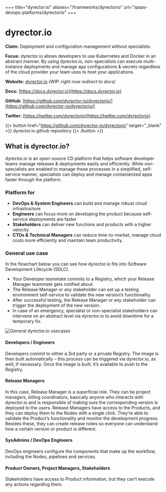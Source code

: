 +++
title="dyrector.io"
aliases="/frameworks/dyrectorio"
url="/paas-devops-platforms/dyrectorio"
+++

# dyrector.io

**Claim:** Deployment and configuration management without specialists.

**Focus:** dyrector.io allows developers to use Kubernetes and Docker in an abstract manner. By using dyrector.io, non-specialists can execute multi-instance deployments and manage app configurations & secrets regardless of the cloud provider your team uses to host your applications.

**Website:** [dyrector.io](https://dyrector.io/) *(WIP: right now redirect to docs)*

**Docs:** [https://docs.dyrector.io](https://docs.dyrector.io)

**GitHub:** [https://github.com/dyrector-io/dyrectorio/](https://github.com/dyrector-io/dyrectorio/)

**Twitter:** [https://twitter.com/dyrectorio](https://twitter.com/dyrectorio)

{{< button href="https://github.com/dyrector-io/dyrectorio" target="_blank" >}}
dyrector.io github repository
{{< /button >}}

What is dyrector.io?
---------------------

dyrector.io is an open-source CD platform that helps software developer teams manage releases & deployments easily and efficiently. While non-specialists are enabled to manage these processes in a simplified, self-service manner, specialists can deploy and manage containerized apps faster through the platform.

### Platform for

- **DevOps & System Engineers** can build and manage robust cloud infrastructure
- **Engineers** can focus more on developing the product because self-service deployments are faster
- **Stakeholders** can deliver new functions and products with a higher velocity
- **CTOs & Technical Managers** can reduce time-to-market, manage cloud costs more efficiently and maintain team productivity.

### General use case

In the flowchart below you can see how dyrector.io fits into Software Development Lifecycle (SDLC).
- Your Developer teammate commits to a Registry, which your Release Manager teammate gets notified about.
- The Release Manager or any stakeholder can set up a testing environment self-service to validate the new version’s functionality.
- After successful testing, the Release Manager or any stakeholder can trigger the deployment of the new version.
- In case of an emergency, specialist or non-specialist stakeholders can intervene on an abstract level via dyrector.io to avoid downtime for a temporary fix.

![General dyrector.io usecases](https://3138693079-files.gitbook.io/~/files/v0/b/gitbook-x-prod.appspot.com/o/spaces%2FCNvxW8k55ZlpJfMk8Oep%2Fuploads%2F4s6SXAcqsWnS9uxuizxx%2Fdyrector-io-workflow-roles-dark.png?alt=media&token=f5954f9f-ddc2-468d-9507-78910c190278)


#### Developers / Engineers

Developers commit to either a 3rd party or a private Registry. The image is then built automatically – this process can be triggered via dyrector.io, as well, if necessary. Once the image is built, it’s available to push to the Registry.

#### Release Managers

In this case, Release Manager is a superficial role. They can be project managers, billing coordinators, basically anyone who interacts with dyrector.io and is responsible of making sure the corresponding version is deployed to the users. Release Managers have access to the Products, and they can deploy them to the Nodes with a single click. They’re able to validate the Product’s functionality and monitor the development progress. Besides these, they can create release notes so everyone can understand how a certain version or product is different.

#### SysAdmins / DevOps Engineers

DevOps engineers configure the components that make up the workflow, including the Nodes, pipelines and services.

#### Product Owners, Project Managers, Stakeholders

Stakeholders have access to Product information, but they can’t execute any actions regarding them.